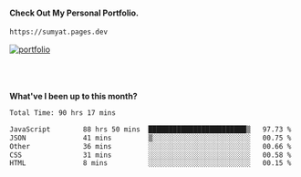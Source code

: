 #### Check Out My Personal Portfolio.
````bash
https://sumyat.pages.dev
````

<a href='https://sumyat.pages.dev/'>
    <img src='https://github.com/sumyat-aung/sumyat-aung/assets/108873224/c9b4f2be-c585-4dd3-84e1-692c3854a6d8' alt='portfolio' align='center' />
</a>


<br />
<br />


<br />
<br />

**What've I been up to this month?**

<!--START_SECTION:waka-->

```txt
Total Time: 90 hrs 17 mins

JavaScript        88 hrs 50 mins  ████████████████████████▒   97.73 %
JSON              41 mins         ▒░░░░░░░░░░░░░░░░░░░░░░░░   00.75 %
Other             36 mins         ░░░░░░░░░░░░░░░░░░░░░░░░░   00.66 %
CSS               31 mins         ░░░░░░░░░░░░░░░░░░░░░░░░░   00.58 %
HTML              8 mins          ░░░░░░░░░░░░░░░░░░░░░░░░░   00.15 %
```

<!--END_SECTION:waka-->




